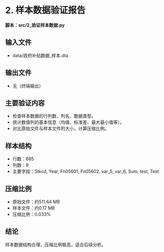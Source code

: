# 2. 样本数据验证报告

**脚本：src/2_验证样本数据.py**

## 输入文件
- data/政府补贴数据_样本.dta

## 输出文件
- 无（终端输出）

## 主要验证内容
- 检查样本数据的行列数、列名、数据类型。
- 统计数值列的基本信息（均值、标准差、最大最小值等）。
- 对比原始文件与样本文件的大小，计算压缩比例。

## 样本结构
- 行数：685
- 列数：9
- 主要字段：Stkcd, Year, Fn05601, Fn05602, var_5, var_6, Sum, test, Test

## 压缩比例
- 原始文件：约511.64 MB
- 样本文件：约0.17 MB
- 压缩比例：0.033%

## 结论
样本数据结构合理，压缩比例极高，适合后续分析。 